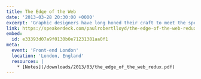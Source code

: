 ```yaml
---
title: The Edge of the Web
date: '2013-03-28 20:30:00 +0000'
excerpt: 'Graphic designers have long honed their craft to meet the specific constraints of television. As web designers begin to understand the true nature of our own medium, isn’t about time we did the same?'
link: https://speakerdeck.com/paulrobertlloyd/the-edge-of-the-web-redux
embed:
  id: e33393d07a9f0130b0e71231381aa0f1
meta:
  event: 'Front-end London'
  location: 'London, England'
  resources: |
    * [Notes](/downloads/2013/03/the_edge_of_the_web_redux.pdf)
---
```


